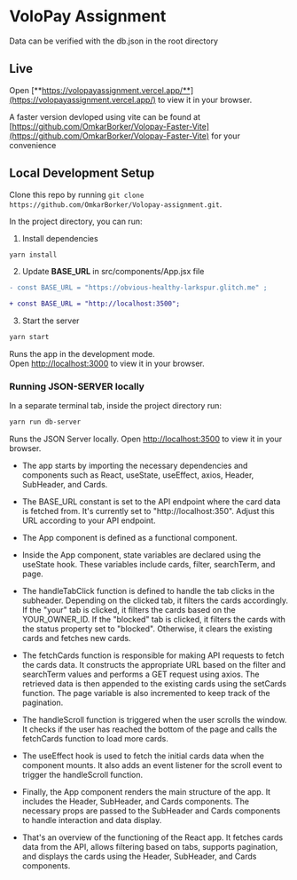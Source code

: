 # VoloPay Assignment
Data can be verified with the db.json in the root directory
## Live

Open [**https://volopayassignment.vercel.app/**](https://volopayassignment.vercel.app/) to view it in your browser.

A faster version devloped using vite can be found at 
[https://github.com/OmkarBorker/Volopay-Faster-Vite](https://github.com/OmkarBorker/Volopay-Faster-Vite) for your convenience

## Local Development Setup

Clone this repo by running
`git clone https://github.com/OmkarBorker/Volopay-assignment.git`.

In the project directory, you can run:

1. Install dependencies

```bash
yarn install
```

2. Update **BASE_URL** in src/components/App.jsx file

```diff
- const BASE_URL = "https://obvious-healthy-larkspur.glitch.me" ;

+ const BASE_URL = "http://localhost:3500";
```

3. Start the server

```bash
yarn start
```

Runs the app in the development mode.\
Open [http://localhost:3000](http://localhost:3000) to view it in your browser.

### Running JSON-SERVER locally

In a separate terminal tab, inside the project directory run:

```bash
yarn run db-server
```

Runs the JSON Server locally.
Open [http://localhost:3500](http://localhost:3500) to view it in your browser.

- The app starts by importing the necessary dependencies and components such as React, useState, useEffect, axios, Header, SubHeader, and Cards.

- The BASE_URL constant is set to the API endpoint where the card data is fetched from. It's currently set to "http://localhost:350". Adjust this URL according to your API endpoint.

- The App component is defined as a functional component.

- Inside the App component, state variables are declared using the useState hook. These variables include cards, filter, searchTerm, and page.

- The handleTabClick function is defined to handle the tab clicks in the subheader. Depending on the clicked tab, it filters the cards accordingly. If the "your" tab is clicked, it filters the cards based on the YOUR_OWNER_ID. If the "blocked" tab is clicked, it filters the cards with the status property set to "blocked". Otherwise, it clears the existing cards and fetches new cards.

- The fetchCards function is responsible for making API requests to fetch the cards data. It constructs the appropriate URL based on the filter and searchTerm values and performs a GET request using axios. The retrieved data is then appended to the existing cards using the setCards function. The page variable is also incremented to keep track of the pagination.

- The handleScroll function is triggered when the user scrolls the window. It checks if the user has reached the bottom of the page and calls the fetchCards function to load more cards.

- The useEffect hook is used to fetch the initial cards data when the component mounts. It also adds an event listener for the scroll event to trigger the handleScroll function.

- Finally, the App component renders the main structure of the app. It includes the Header, SubHeader, and Cards components. The necessary props are passed to the SubHeader and Cards components to handle interaction and data display.

- That's an overview of the functioning of the React app. It fetches cards data from the API, allows filtering based on tabs, supports pagination, and displays the cards using the Header, SubHeader, and Cards components.
